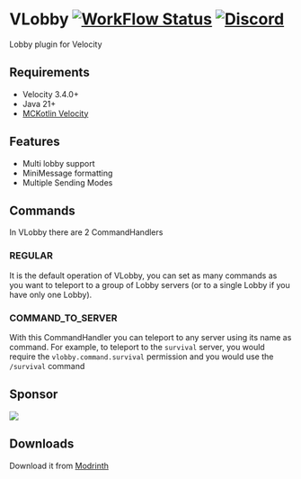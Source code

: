 # VLobby [![WorkFlow Status](https://img.shields.io/github/actions/workflow/status/4drian3d/VLobby/gradle.yml?branch=main&style=flat-square)](https://github.com/4drian3d/VLobby/actions/workflows/gradle.yml)  [![Discord](https://img.shields.io/discord/899740810956910683?color=7289da&label=Discord)](https://discord.gg/5NMMzK5mAn)

Lobby plugin for Velocity

## Requirements
- Velocity 3.4.0+
- Java 21+
- [MCKotlin Velocity](https://modrinth.com/plugin/mckotlin)

## Features
- Multi lobby support
- MiniMessage formatting
- Multiple Sending Modes

## Commands

In VLobby there are 2 CommandHandlers

### REGULAR
It is the default operation of VLobby, you can set as many commands as you want to teleport to a group of Lobby servers (or to a single Lobby if you have only one Lobby).

### COMMAND_TO_SERVER
With this CommandHandler you can teleport to any server using its name as command.
For example, to teleport to the `survival` server, you would require the `vlobby.command.survival` permission and you would use the `/survival` command

## Sponsor
[![](https://www.bisecthosting.com/partners/custom-banners/6fa909d5-ad2b-42c2-a7ec-1c51f8b6384f.webp)](https://www.bisecthosting.com/4drian3d)

## Downloads

Download it from [Modrinth](https://modrinth.com/plugin/vlobby)

